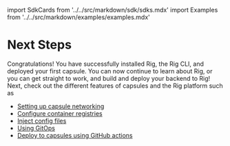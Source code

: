 import SdkCards from '../../src/markdown/sdk/sdks.mdx'
import Examples from '../../src/markdown/examples/examples.mdx'

# Next Steps

Congratulations! You have successfully installed Rig, the Rig CLI, and deployed your first capsule. You can now continue to learn about Rig, or you can get straight to work, and build and deploy your backend to Rig!
Next, check out the different features of capsules and the Rig platform such as

- [Setting up capsule networking](/platform/network-interfaces)
- [Configure container registries](/platform/container-registries)
- [Inject config files](/platform/config-files)
- [Using GitOps](/operator-manual/gitops)
- [Deploy to capsules using GitHub actions](/platform/ci-cd)
